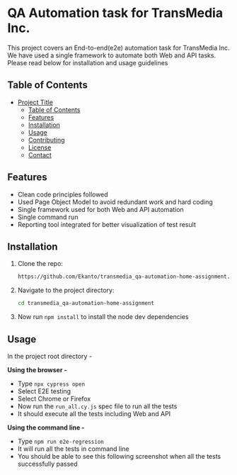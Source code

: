 # QA Automation task for TransMedia Inc.

This project covers an End-to-end(e2e) automation task for TransMedia Inc. We have used a single framework to automate both Web and API tasks. Please read below for installation and usage guidelines 

## Table of Contents

- [Project Title](#project-title)
  - [Table of Contents](#table-of-contents)
  - [Features](#features)
  - [Installation](#installation)
  - [Usage](#usage)
  - [Contributing](#contributing)
  - [License](#license)
  - [Contact](#contact)

## Features
* Clean code principles followed
* Used Page Object Model to avoid redundant work and hard coding
* Single framework used for both Web and API automation
* Single command run
* Reporting tool integrated for better visualization of test result

## Installation
1. Clone the repo:
   ```sh
   https://github.com/Ekanto/transmedia_qa-automation-home-assignment.git

2. Navigate to the project directory:
   ```sh
   cd transmedia_qa-automation-home-assignment

3. Now run `npm install` to install the node dev dependencies 

## Usage
In the project root directory - 

**Using the browser -** 
- Type `npx cypress open`
- Select E2E testing
- Select Chrome or Firefox
- Now run the `run_all.cy.js` spec file to run all the tests
- It should execute all the tests including Web and API
  
**Using the command line -**
- Type `npm run e2e-regression`
- It will run all the tests in command line
- You should be able to see this following screenshot when all the tests successfully passed

   



